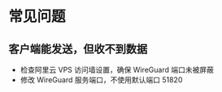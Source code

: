 # 常见问题





## 客户端能发送，但收不到数据

- 检查阿里云 VPS 访问墙设置，确保 WireGuard 端口未被屏蔽
- 修改 WireGuard 服务端口，不使用默认端口 51820

